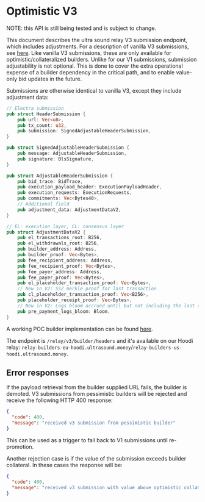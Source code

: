 # Optimistic V3

NOTE: this API is still being tested and is subject to change.

This document describes the ultra sound relay V3 submission endpoint, which includes adjustments. For a description of vanilla V3 submissions, see [here](https://ethresear.ch/t/introduction-to-optimistic-v3-relays/22066). Like vanilla V3 submissions, these are only available for optimistic/collateralized builders. Unlike for our V1 submissions, submission adjustability is not optional. This is done to cover the extra operational expense of a builder dependency in the critical path, and to enable value-only bid updates in the future.

Submissions are otherwise identical to vanilla V3, except they include adjustment data:
```rust
// Electra submission
pub struct HeaderSubmission {
    pub url: Vec<u8>,
    pub tx_count: u32,
    pub submission: SignedAdjustableHeaderSubmission,
}

pub struct SignedAdjustableHeaderSubmission {
    pub message: AdjustableHeaderSubmission,
    pub signature: BlsSignature,
}

pub struct AdjustableHeaderSubmission {
    pub bid_trace: BidTrace,
    pub execution_payload_header: ExecutionPayloadHeader,
    pub execution_requests: ExecutionRequests,
    pub commitments: Vec<Bytes48>,
    // Additional field
    pub adjustment_data: AdjustmentDataV2,
}

// EL: execution layer, CL: consensus layer
pub struct AdjustmentDataV2 {
    pub el_transactions_root: B256,
    pub el_withdrawals_root: B256,
    pub builder_address: Address,
    pub builder_proof: Vec<Bytes>,
    pub fee_recipient_address: Address,
    pub fee_recipient_proof: Vec<Bytes>,
    pub fee_payer_address: Address,
    pub fee_payer_proof: Vec<Bytes>,
    pub el_placeholder_transaction_proof: Vec<Bytes>,
    // New in V2: SSZ merkle proof for last transaction
    pub cl_placeholder_transaction_proof: Vec<B256>,
    pub placeholder_receipt_proof: Vec<Bytes>,
    // New in V2: Logs bloom accrued until but not including the last (payment) transaction.
    pub pre_payment_logs_bloom: Bloom,
}
```

A working POC builder implementation can be found [here](https://github.com/blombern/rbuilder/tree/optimistic-v3-adjustments).

The endpoint is `/relay/v3/builder/headers` and it's available on our Hoodi relay: `relay-builders-eu-hoodi.ultrasound.money`/`relay-builders-us-hoodi.ultrasound.money`.

## Error responses

If the payload retrieval from the builder supplied URL fails, the builder is demoted. V3 submissions from pessimistic builders will be rejected and receive the following HTTP 400 response:

```json
{
  "code": 400,
  "message": "received v3 submission from pessimistic builder"
}
```

This can be used as a trigger to fall back to V1 submissions until re-promotion.

Another rejection case is if the value of the submission exceeds builder collateral. In these cases the response will be:

```json
{
  "code": 400,
  "message": "received v3 submission with value above optimistic collateral"
}
```
